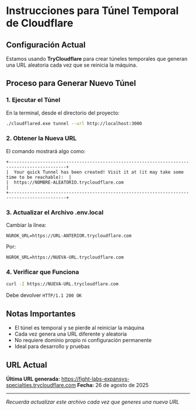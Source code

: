 # Instrucciones para Túnel Temporal de Cloudflare

## Configuración Actual
Estamos usando **TryCloudflare** para crear túneles temporales que generan una URL aleatoria cada vez que se reinicia la máquina.

## Proceso para Generar Nuevo Túnel

### 1. Ejecutar el Túnel
En la terminal, desde el directorio del proyecto:
```bash
./cloudflared.exe tunnel --url http://localhost:3000
```

### 2. Obtener la Nueva URL
El comando mostrará algo como:
```
+--------------------------------------------------------------------------------------------+
|  Your quick Tunnel has been created! Visit it at (it may take some time to be reachable):  |
|  https://NOMBRE-ALEATORIO.trycloudflare.com                                                |
+--------------------------------------------------------------------------------------------+
```

### 3. Actualizar el Archivo .env.local
Cambiar la línea:
```
NGROK_URL=https://URL-ANTERIOR.trycloudflare.com
```
Por:
```
NGROK_URL=https://NUEVA-URL.trycloudflare.com
```

### 4. Verificar que Funciona
```bash
curl -I https://NUEVA-URL.trycloudflare.com
```
Debe devolver `HTTP/1.1 200 OK`

## Notas Importantes
- El túnel es temporal y se pierde al reiniciar la máquina
- Cada vez genera una URL diferente y aleatoria
- No requiere dominio propio ni configuración permanente
- Ideal para desarrollo y pruebas

## URL Actual
**Última URL generada:** https://fight-labs-expansys-specialties.trycloudflare.com
**Fecha:** 26 de agosto de 2025

---
*Recuerda actualizar este archivo cada vez que generes una nueva URL*